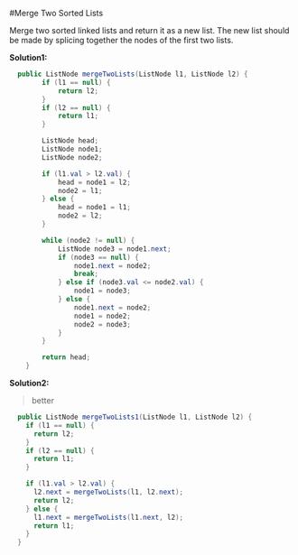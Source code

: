 #Merge Two Sorted Lists

Merge two sorted linked lists and return it as a new list. The new list should be made by splicing together the nodes of the first two lists.

**Solution1:**

```java
  public ListNode mergeTwoLists(ListNode l1, ListNode l2) {
		if (l1 == null) {
			return l2;
		}
		if (l2 == null) {
			return l1;
		}

		ListNode head;
		ListNode node1;
		ListNode node2;

		if (l1.val > l2.val) {
			head = node1 = l2;
			node2 = l1;
		} else {
			head = node1 = l1;
			node2 = l2;
		}

		while (node2 != null) {
			ListNode node3 = node1.next;
			if (node3 == null) {
				node1.next = node2;
				break;
			} else if (node3.val <= node2.val) {
				node1 = node3;
			} else {
				node1.next = node2;
				node1 = node2;
				node2 = node3;
			}
		}

		return head;
	}
```

**Solution2:**

> better

```java
  public ListNode mergeTwoLists1(ListNode l1, ListNode l2) {
    if (l1 == null) {
      return l2;
    }
    if (l2 == null) {
      return l1;
    }

    if (l1.val > l2.val) {
      l2.next = mergeTwoLists(l1, l2.next);
      return l2;
    } else {
      l1.next = mergeTwoLists(l1.next, l2);
      return l1;
    }
  }
```
